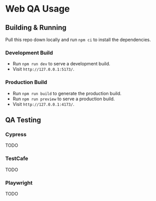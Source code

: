# Web QA Usage

## Building & Running

Pull this repo down locally and run `npm ci` to install the dependencies.
### Development Build

* Run `npm run dev` to serve a development build.
* Visit `http://127.0.0.1:5173/`.

### Production Build

* Run `npm run build` to generate the production build.
* Run `npm run preview` to serve a production build.
* Visit `http://127.0.0.1:4173/`.

## QA Testing

### Cypress

TODO

### TestCafe

TODO

### Playwright

TODO
